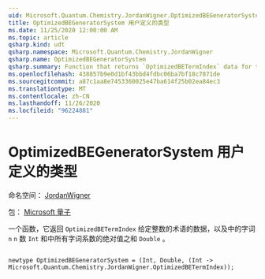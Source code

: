 ```yaml
---
uid: Microsoft.Quantum.Chemistry.JordanWigner.OptimizedBEGeneratorSystem
title: OptimizedBEGeneratorSystem 用户定义的类型
ms.date: 11/25/2020 12:00:00 AM
ms.topic: article
qsharp.kind: udt
qsharp.namespace: Microsoft.Quantum.Chemistry.JordanWigner
qsharp.name: OptimizedBEGeneratorSystem
qsharp.summary: Function that returns `OptimizedBETermIndex` data for term `n` given an integer `n`, together with the number of terms in the first `Int` and the sum of absolute-values of all term coefficients in the `Double`.
ms.openlocfilehash: 438857b9e0d1bf43bbd4fdbc06ba7bf18c7871de
ms.sourcegitcommit: a87c1aa8e7453360025e47ba614f25b02ea84ec3
ms.translationtype: MT
ms.contentlocale: zh-CN
ms.lasthandoff: 11/26/2020
ms.locfileid: "96224881"
---
```

# <a name="optimizedbegeneratorsystem-user-defined-type"></a>OptimizedBEGeneratorSystem 用户定义的类型

命名空间： [JordanWigner](xref:Microsoft.Quantum.Chemistry.JordanWigner)

包： [Microsoft 量子](https://nuget.org/packages/Microsoft.Quantum.Chemistry)


一个函数，它返回 `OptimizedBETermIndex` 给定整数的术语的数据，以及中的字词 `n` `n` 数 `Int` 和中所有字词系数的绝对值之和 `Double` 。

```qsharp

newtype OptimizedBEGeneratorSystem = (Int, Double, (Int -> Microsoft.Quantum.Chemistry.JordanWigner.OptimizedBETermIndex));
```

